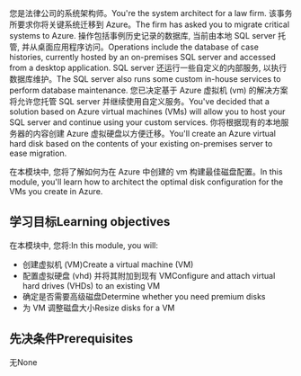 <span data-ttu-id="66e74-101">您是法律公司的系统架构师。</span><span class="sxs-lookup"><span data-stu-id="66e74-101">You're the system architect for a law firm.</span></span> <span data-ttu-id="66e74-102">该事务所要求你将关键系统迁移到 Azure。</span><span class="sxs-lookup"><span data-stu-id="66e74-102">The firm has asked you to migrate critical systems to Azure.</span></span> <span data-ttu-id="66e74-103">操作包括事例历史记录的数据库, 当前由本地 SQL server 托管, 并从桌面应用程序访问。</span><span class="sxs-lookup"><span data-stu-id="66e74-103">Operations include the database of case histories, currently hosted by an on-premises SQL server and accessed from a desktop application.</span></span> <span data-ttu-id="66e74-104">SQL server 还运行一些自定义的内部服务, 以执行数据库维护。</span><span class="sxs-lookup"><span data-stu-id="66e74-104">The SQL server also runs some custom in-house services to perform database maintenance.</span></span> <span data-ttu-id="66e74-105">您已决定基于 Azure 虚拟机 (vm) 的解决方案将允许您托管 SQL server 并继续使用自定义服务。</span><span class="sxs-lookup"><span data-stu-id="66e74-105">You've decided that a solution based on Azure virtual machines (VMs) will allow you to host your SQL server and continue using your custom services.</span></span> <span data-ttu-id="66e74-106">你将根据现有的本地服务器的内容创建 Azure 虚拟硬盘以方便迁移。</span><span class="sxs-lookup"><span data-stu-id="66e74-106">You'll create an Azure virtual hard disk based on the contents of your existing on-premises server to ease migration.</span></span>

<span data-ttu-id="66e74-107">在本模块中, 您将了解如何为在 Azure 中创建的 vm 构建最佳磁盘配置。</span><span class="sxs-lookup"><span data-stu-id="66e74-107">In this module, you'll learn how to architect the optimal disk configuration for the VMs you create in Azure.</span></span>

## <a name="learning-objectives"></a><span data-ttu-id="66e74-108">学习目标</span><span class="sxs-lookup"><span data-stu-id="66e74-108">Learning objectives</span></span>

<span data-ttu-id="66e74-109">在本模块中, 您将:</span><span class="sxs-lookup"><span data-stu-id="66e74-109">In this module, you will:</span></span>

- <span data-ttu-id="66e74-110">创建虚拟机 (VM)</span><span class="sxs-lookup"><span data-stu-id="66e74-110">Create a virtual machine (VM)</span></span>
- <span data-ttu-id="66e74-111">配置虚拟硬盘 (vhd) 并将其附加到现有 VM</span><span class="sxs-lookup"><span data-stu-id="66e74-111">Configure and attach virtual hard drives (VHDs) to an existing VM</span></span>
- <span data-ttu-id="66e74-112">确定是否需要高级磁盘</span><span class="sxs-lookup"><span data-stu-id="66e74-112">Determine whether you need premium disks</span></span>
- <span data-ttu-id="66e74-113">为 VM 调整磁盘大小</span><span class="sxs-lookup"><span data-stu-id="66e74-113">Resize disks for a VM</span></span>

## <a name="prerequisites"></a><span data-ttu-id="66e74-114">先决条件</span><span class="sxs-lookup"><span data-stu-id="66e74-114">Prerequisites</span></span>

<span data-ttu-id="66e74-115">无</span><span class="sxs-lookup"><span data-stu-id="66e74-115">None</span></span>